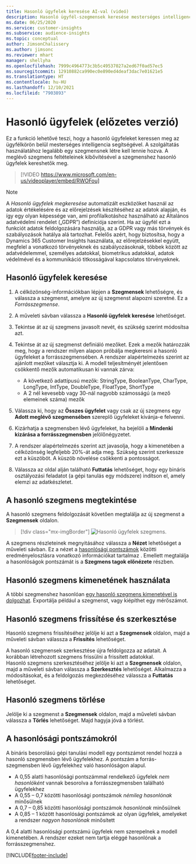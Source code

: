 ```yaml
---
title: Hasonló ügyfelek keresése AI-val (videó)
description: Hasonló ügyfél-szegmensek keresése mesterséges intelligenciával.
ms.date: 06/25/2020
ms.service: customer-insights
ms.subservice: audience-insights
ms.topic: conceptual
author: JimsonChalissery
ms.author: jimsonc
ms.reviewer: mhart
manager: shellyha
ms.openlocfilehash: 7999c4964773c3b5c49537027a2ed67f0ad57ec5
ms.sourcegitcommit: 12910882ca990ec0e890ed4deaf3dac7e01621e5
ms.translationtype: HT
ms.contentlocale: hu-HU
ms.lasthandoff: 12/10/2021
ms.locfileid: "7903893"
---
```

# <a name="similar-customers-preview"></a>Hasonló ügyfelek (előzetes verzió)

Ez a funkció lehetővé teszi, hogy a hasonló ügyfeleket keressen meg az ügyfélkörön belül mesterséges intelligencia segítségével. A szolgáltatás használatához legalább egy szegmensnek létre kell lennie hozva. A meglévő szegmens feltételeinek kibővítésével a szegmenshez hasonló ügyfelek kereshetők meg.

> [!VIDEO https://www.microsoft.com/en-us/videoplayer/embed/RWOFou]

> [!NOTE]
> A *Hasonló ügyfelek megkeresése* automatizált eszközöket használ az adatok értékelésére és az előrejelzések készítéséhez az adatok alapján, és így egy olyan képessége van, ami profilalkotáshoz használható az Általános adatvédelmi rendelet („GDPR”) definíciója szerint. Ha az ügyfél ezt a funkciót adatok feldolgozására használja, az a GDPR vagy más törvények és szabályozások hatálya alá tartozhat. Felelős azért, hogy biztosítsa, hogy a Dynamics 365 Customer Insights használata, az előrejelzésekkel együtt, megfelel a vonatkozó törvényeknek és szabályozásoknak, többek között az adatvédelemmel, személyes adatokkal, biometrikus adatokkal, adatok védelmével és a kommunikáció titkosságával kapcsolatos törvényeknek.

## <a name="finding-similar-customers"></a>Hasonló ügyfelek keresése

1. A célközönség-információkban lépjen a **Szegmensek** lehetőségre, és válassza a szegmenst, amelyre az új szegmenst alapozni szeretné. Ez a *Forrásszegmense*.

1. A műveleti sávban válassza a **Hasonló ügyfelek keresése** lehetőséget.

1. Tekintse át az új szegmens javasolt nevét, és szükség szerint módosítsa azt.

1. Tekintse át az új szegmenst definiáló mezőket. Ezek a mezők határozzák meg, hogy a rendszer milyen alapon próbálja megkeresni a hasonló ügyfeleket a forrásszegmensében. A rendszer alapértelmezés szerint az ajánlott mezőket választja ki.
  A modell teljesítményét jelentősen csökkentő mezők automatikusan ki vannak zárva:
  
   - A következő adattípusú mezők: StringType, BooleanType, CharType, LongType, IntType, DoubleType, FloatType, ShortType
   - A 2 nél kevesebb vagy 30-nál nagyobb számosságú (a mező elemeinek száma) mezők

1. Válassza ki, hogy az **Összes ügyfelet** vagy csak az új szegmens egy **Adott meglévő szegmensében** szereplő ügyfeleket kívánja-e felvenni.

1. Kizárhatja a szegmensben lévő ügyfeleket, ha bejelöli a **Mindenki kizárása a forrásszegmensben** jelölőnégyzetet.

1. A rendszer alapértelmezés szerint azt javasolja, hogy a kimenetében a célközönség legfeljebb 20%-át adja meg. Szükség szerint szerkessze ezt a küszöböt. A küszöb növelése csökkenti a pontosságot.

1. Válassza az oldal alján található **Futtatás** lehetőséget, hogy egy bináris osztályozási feladatot (a gépi tanulás egy módszere) indítson el, amely elemzi az adatkészletet.

## <a name="view-the-similar-segment"></a>A hasonló szegmens megtekintése

A hasonló szegmens feldolgozását követően megtalálja az új szegmenst a **Szegmensek** oldalon.

> [!div class="mx-imgBorder"]
> ![Hasonló ügyfelek szegmens.](media/expanded-segment.png "Hasonló ügyfelek szegmens")

A szegmens részleteinek megnyitásához válassza a **Nézet** lehetőséget a műveleti sávban. Ez a nézet a [hasonlósági pontszámok](#about-similarity-scores) közötti eredményeloszlásra vonatkozó információkat tartalmaz . Emellett megtalálja a hasonlóságok pontszámát is a **Szegmens tagok előnézete** részben.

## <a name="use-the-output-of-a-similar-segment"></a>Hasonló szegmens kimenetének használata

A többi szegmenshez hasonlóan [egy hasonló szegmens kimenetével is dolgozhat](segments.md). Exportálja például a szegmenst, vagy kiépíthet egy mérőszámot.

## <a name="refresh-and-edit-a-similar-segment"></a>Hasonló szegmens frissítése és szerkesztése

Hasonló szegmens frissítéséhez jelölje ki azt a **Szegmensek** oldalon, majd a műveleti sávban válassza a **Frissítés** lehetőséget.

A hasonló szegmensek szerkesztése újra feldolgozza az adatait. A korábban létrehozott szegmens frissülni a frissített adatokkal.    
Hasonló szegmens szerkesztéséhez jelölje ki azt a **Szegmensek** oldalon, majd a műveleti sávban válassza a **Szerkesztés** lehetőséget. Alkalmazza a módosításokat, és a feldolgozás megkezdéséhez válassza a **Futtatás** lehetőséget.

## <a name="delete-a-similar-segment"></a>Hasonló szegmens törlése

Jelölje ki a szegmenst a **Szegmensek** oldalon, majd a műveleti sávban válassza a **Törlés** lehetőséget. Majd hagyja jóvá a törlést.

## <a name="about-similarity-scores"></a>A hasonlósági pontszámokról

A bináris besorolású gépi tanulási modell egy pontszámot rendel hozzá a hasonló szegmensben lévő ügyfelekhez. A pontszám a forrás-szegmensben lévő ügyfelekhez való hasonlóságon alapul.

- A 0,55 alatti hasonlósági pontszámmal rendelkező ügyfelek *nem hasonlóként* vannak besorolva a forrásszegmensben található ügyfelekhez
- A 0,55 – 0,7 közötti hasonlósági pontszámok *némileg hasonlónak* minősülnek
- A 0,7 – 0,85 közötti hasonlósági pontszámok *hasonlónak* minősülnek
- A 0,85 – 1 között hasonlósági pontszámok az olyan ügyfelek, amelyeket a rendszer *nagyon hasonlónak* minősített

A 0,4 alatti hasonlósági pontszámú ügyfelek nem szerepelnek a modell kimenetében. A rendszer ezeket nem tartja eléggé hasonlónak a forrásszegmenshez.


[!INCLUDE[footer-include](../includes/footer-banner.md)]
